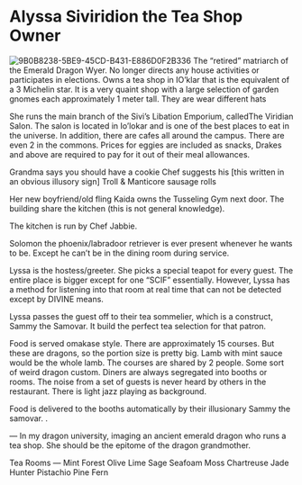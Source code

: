 # Alyssa Siviridion the Tea Shop Owner


![9B0B8238-5BE9-45CD-B431-E886D0F2B336](images/9B0B8238-5BE9-45CD-B431-E886D0F2B336.webp)
The “retired” matriarch of the Emerald Dragon Wyer. No longer directs any house activities or participates in elections. Owns a tea shop in IO’klar that is the equivalent of a 3 Michelin star. It is a very quaint shop with a large  selection of garden gnomes each approximately 1 meter tall. They are wear different hats

She runs the main branch of the Sivi’s Libation Emporium, calledThe Viridian Salon. The salon is located in Io’lokar and is one of the best places to eat in the universe. In addition, there are cafes all around the campus. There are even 2 in the commons. Prices for eggies are included as snacks, Drakes and above are required to pay for it out of their meal allowances.

Grandma says you should have a cookie
Chef suggests his [this written in an obvious illusory sign] Troll & Manticore sausage rolls

Her new boyfriend/old fling Kaida owns the Tusseling Gym next door. The building share the kitchen (this is not general knowledge).

The kitchen is run by Chef Jabbie.

Solomon the phoenix/labradoor retriever is ever present whenever he wants to be. Except he can’t be in the dining room during service.

Lyssa is the hostess/greeter. She picks a special teapot for every guest. The entire place is bigger except for one
“SCIF” essentially. However, Lyssa has a method for listening into that room at real time that can not be detected except by DIVINE means.

Lyssa passes the guest off to their tea sommelier, which is a construct, Sammy the Samovar. It build the perfect tea selection for that patron.

Food is served omakase style. There are approximately 15 courses. But these are dragons, so the portion size is pretty big. Lamb with mint sauce would be the whole lamb. The courses are shared by 2 people. Some sort of weird dragon custom. Diners are always segregated into booths or rooms. The noise from a set of guests is never heard by others in the restaurant. There is light jazz playing as background.

Food is delivered to the booths  automatically by their illusionary Sammy the samovar. .

—
In my dragon university, imaging an ancient emerald dragon who runs a tea shop. She should be the epitome of the dragon grandmother.

Tea Rooms
—
Mint
Forest
Olive
Lime
Sage
Seafoam
Moss
Chartreuse
Jade
Hunter
Pistachio
Pine
Fern

